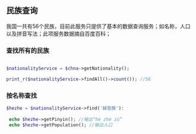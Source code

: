 ## 民族查询

我国一共有56个民族，目前此服务只提供了基本的数据查询服务；如名称，人口以及拼音写法；此项服务数据摘自百度百科；

### 查找所有的民族
```php

$nationalityService = $chna->getNationality();

print_r($nationalityService->findAll()->count()); //56

```

### 按名称查找

```php
$hezhe = $nationalityService->find('赫哲族'):
 
 echo $hezhe->getPinyin(); //输出“hè zhé zú”
 echo $hezhe->getPopulation(); //输出人口
```